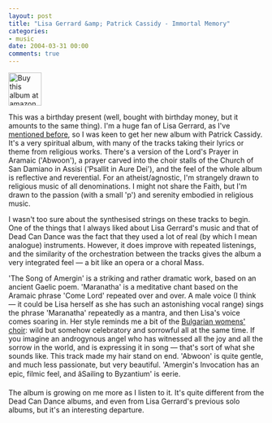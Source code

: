 ```yaml
---
layout: post
title: "Lisa Gerrard &amp; Patrick Cassidy - Immortal Memory"
categories:
- music
date: 2004-03-31 00:00
comments: true
---
```


<p class="img-shadow"><a href="http://www.amazon.co.uk/exec/obidos/ASIN/B0000D1C6T/butshesagirl-21" title="Buy this album at amazon.co.uk"><img src="http://www.rousette.org.uk/mt-static/blog/archives/images/B0000D1C6T.02.TZZZZZZZ.jpg" height="65" width="65" alt="Buy this album at amazon.co.uk" /></a></p><p>This was a birthday present (well, bought with birthday money, but it amounts to the same thing). I'm a huge fan of Lisa Gerrard, as I've <a href="http://www.rousette.org.uk/mt-static/blog/archives/000511.html" title="Dead Can Dance - Toward the Within">mentioned before</a>, so I was keen to get her new album with Patrick Cassidy. It's a very spiritual album, with many of the tracks taking their lyrics or theme from religious works. There's a version of the Lord's Prayer in Aramaic ('Abwoon'), a prayer carved into the choir stalls of the Church of San Damiano in Assisi ('Psallit in Aure Dei'), and the feel of the whole album is reflective and reverential. For an atheist/agnostic, I'm strangely drawn to religious music of all denominations. I might not share the Faith, but I'm drawn to the passion (with a small 'p') and serenity embodied in religious music.</p>

I wasn't too sure about the synthesised strings on these tracks to begin. One of the things that I always liked about Lisa Gerrard's music and that of Dead Can Dance was the fact that they used a lot of real (by which I mean analogue) instruments. However, it does improve with repeated listenings, and the similarity of the orchestration between the tracks gives the album a very integrated feel &mdash; a bit like an opera or a choral Mass.

<p>'The Song of Amergin' is a striking and rather dramatic work, based on an ancient Gaelic poem. 'Maranatha' is a meditative chant based on the Aramaic phrase 'Come Lord' repeated over and over. A male voice (I think &mdash; it could be Lisa herself as she has such an astonishing vocal range) sings the phrase 'Maranatha' repeatedly as a mantra, and then Lisa's voice comes soaring in. Her style reminds me a bit of the <a href="http://www.bulgarianwomenschoir.com/" title="Bulgarian Women's Choir">Bulgarian womens' choir</a>: wild but somehow celebratory and sorrowful all at the same time. If you imagine an androgynous angel who has witnessed all the joy and all the sorrow in the world, and is expressing it in song &mdash; that's sort of what she sounds like. This track made my hair stand on end. 'Abwoon' is quite gentle, and much less passionate, but very beautiful. 'Amergin's Invocation has an epic, filmic feel, and âSailing to Byzantium' is eerie.</p>

<p>The album is growing on me more as I listen to it. It's quite different from the Dead Can Dance albums, and even from Lisa Gerrard's previous solo albums, but it's an interesting departure.</p>
